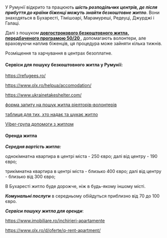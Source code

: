 У Румунії відкрито та працюють ***шість розподільчих центрів, де після прибуття до країни біженці можуть знайти безкоштовне житло***. 
Вони знаходяться в Бухаресті, Тімішоарі, Марамуреші, Редеуці, Джурджі і Галаці.

Далі з пошуком **[довгострокового безкоштовного житла, передбаченого програмою 50/20 ](/article/ec4c4b866b7e1cdeb3d556f22)**, допомагають волонтери, але враховуючи наплив біженців, ця процедура може зайняти кілька тижнів.

Розміщення та харчування в центрах безоплатне.

#### Сервіси для пошуку безкоштовного житла у Румунії:

https://refugees.ro/

https://www.olx.ro/helpua/accomodation/
 
 https://www.ukrainetakeshelter.com/

 [форма запиту на пошук житла ріелторів-волонтерів](https://docs.google.com/forms/d/e/1FAIpQLScG1e54v5KPrtTMZLn-hs_w9R5C8zDoCpPwfbll-3iQ57p9DQ/viewform?fbclid=IwAR1zClc6Uv2cBKDNHpPQvN_TzIArQl7oy1f1sDVjGXB4JezQhW1sGHYbQrk)

[таблиця для тих, хто надає та шукає житло](https://docs.google.com/spreadsheets/u/0/d/1gWY7ypzZqAuaBGg_KKz4AQBa5Ieb4wcpFbHRE92RRr8/htmlview?fbclid=IwAR0XqDJvWwue8JQuCAvfu_IJZsmJd-UCVJA0YatSGRl_biklI0Ao3flLcsg)


 [Viber-група допомоги з житлом](https://invite.viber.com/?g=qaDxvcZgzU79HTp7_JJZSRePl_VkoKrE&fbclid=IwAR3iBcXTHmR5fRPUEZ8IGZFC5nxkTi_KgcUYxKNNM8hY6HfTrRE0950NOwI&lang=en)




#### Оренда житла


***Середня вартість житла:***

однокімнатна квартира в центрі міста - 250 євро; далі від центру - 190 євро;

трикімнатна квартира в центрі міста - близько 400 євро; далі від центру - близько від 300 євро;

В Бухаресті житло буде дорожче, ніж в будь-якому іншому місті.

***Комунальні послуги*** в середньому обійдуться приблизно від 70 до 100 євро.

***Сервіси пошуку житла для оренди***:

https://www.imobiliare.ro/inchirieri-apartamente

https://www.olx.ro/d/oferte/q-rent-apartment/
